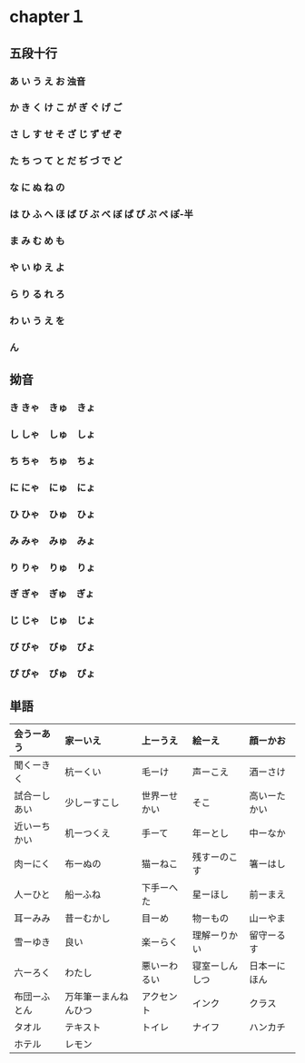 # chapter１
## 五段十行 

### あ い う え お      浊音
### か き く け こ      が ぎ ぐ げ ご
### さ し す せ そ      ざ じ ず ぜ ぞ
### た ち つ て と      だ ぢ づ で ど
### な に ぬ ね の
### は ひ ふ へ ほ      ば び ぶ べ ぼ      ぱ ぴ ぷ ぺ ぽ-半
### ま み む め も
### や い ゆ え よ
### ら り る れ ろ
### わ い う え を
### ん

## 拗音
### き きゃ　きゅ　きょ
### し しゃ　しゅ　しょ
### ち ちゃ　ちゅ　ちょ
### に にゃ　にゅ　にょ
### ひ ひゃ　ひゅ　ひょ
### み みゃ　みゅ　みょ
### り りゃ　りゅ　りょ
### ぎ ぎゃ　ぎゅ　ぎょ
### じ じゃ　じゅ　じょ
### び びゃ　びゅ　びょ
### ぴ ぴゃ　ぴゅ　ぴょ


## 単語
| 会うーあう   | 家ーいえ             | 上ーうえ     | 絵ーえ         | 顔ーかお     |
|:-------------|:---------------------|:-------------|:---------------|:-------------|
| 聞くーきく   | 杭ーくい             | 毛ーけ       | 声ーこえ       | 酒ーさけ     |
| 試合ーしあい | 少しーすこし         | 世界ーせかい | そこ           | 高いーたかい |
| 近いーちかい | 机ーつくえ           | 手ーて       | 年ーとし       | 中ーなか     |
| 肉ーにく     | 布ーぬの             | 猫ーねこ     | 残すーのこす   | 箸ーはし     |
| 人ーひと     | 船ーふね             | 下手ーへた   | 星ーほし       | 前ーまえ     |
| 耳ーみみ     | 昔ーむかし           | 目ーめ       | 物ーもの       | 山ーやま     |
| 雪ーゆき     | 良い                 | 楽ーらく     | 理解ーりかい   | 留守ーるす   |
| 六ーろく     | わたし               | 悪いーわるい | 寝室ーしんしつ | 日本ーにほん |
| 布団ーふとん | 万年筆ーまんねんひつ | アクセント   | インク         | クラス       |
| タオル       | テキスト             | トイレ       | ナイフ         | ハンカチ     |
| ホテル       | レモン               |              |                |              |

